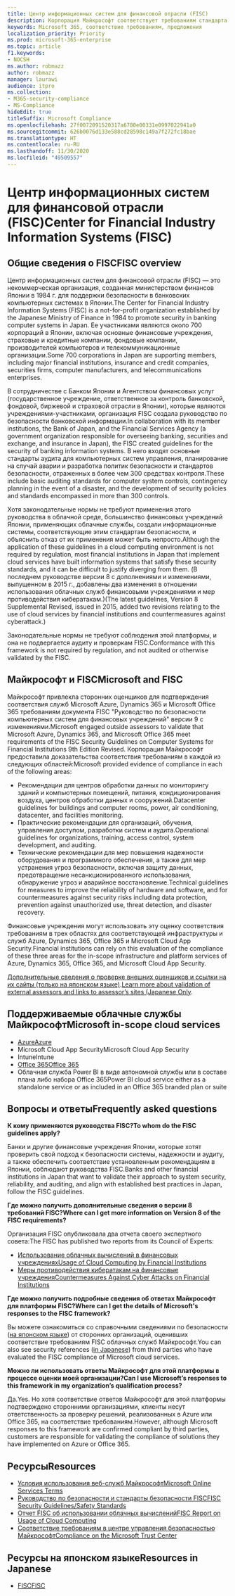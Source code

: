 ```yaml
---
title: Центр информационных систем для финансовой отрасли (FISC)
description: Корпорация Майкрософт соответствует требованиям стандарта информационных систем для финансовой отрасли версии 8 в Японии.
keywords: Microsoft 365, соответствие требованиям, предложения
localization_priority: Priority
ms.prod: microsoft-365-enterprise
ms.topic: article
f1.keywords:
- NOCSH
ms.author: robmazz
author: robmazz
manager: laurawi
audience: itpro
ms.collection:
- M365-security-compliance
- MS-Compliance
hideEdit: true
titleSuffix: Microsoft Compliance
ms.openlocfilehash: 27f0072091520317a6780e00331e0997022941a0
ms.sourcegitcommit: 626b0076d133e588cd28598c149a7f272fc18bae
ms.translationtype: HT
ms.contentlocale: ru-RU
ms.lasthandoff: 11/30/2020
ms.locfileid: "49509557"
---
```

# <a name="center-for-financial-industry-information-systems-fisc"></a><span data-ttu-id="e26ea-104">Центр информационных систем для финансовой отрасли (FISC)</span><span class="sxs-lookup"><span data-stu-id="e26ea-104">Center for Financial Industry Information Systems (FISC)</span></span>

## <a name="fisc-overview"></a><span data-ttu-id="e26ea-105">Общие сведения о FISC</span><span class="sxs-lookup"><span data-stu-id="e26ea-105">FISC overview</span></span>

<span data-ttu-id="e26ea-106">Центр информационных систем для финансовой отрасли (FISC) — это некоммерческая организация, созданная министерством финансов Японии в 1984 г. для поддержки безопасности в банковских компьютерных системах в Японии.</span><span class="sxs-lookup"><span data-stu-id="e26ea-106">The Center for Financial Industry Information Systems (FISC) is a not-for-profit organization established by the Japanese Ministry of Finance in 1984 to promote security in banking computer systems in Japan.</span></span> <span data-ttu-id="e26ea-107">Ее участниками являются около 700 корпораций в Японии, включая основные финансовые учреждения, страховые и кредитные компании, фондовые компании, производителей компьютеров и телекоммуникационные организации.</span><span class="sxs-lookup"><span data-stu-id="e26ea-107">Some 700 corporations in Japan are supporting members, including major financial institutions, insurance and credit companies, securities firms, computer manufacturers, and telecommunications enterprises.</span></span>

<span data-ttu-id="e26ea-108">В сотрудничестве с Банком Японии и Агентством финансовых услуг (государственное учреждение, ответственное за контроль банковской, фондовой, биржевой и страховой отрасли в Японии), которые являются учреждениями-участниками, организация FISC создала руководство по безопасности банковской информации.</span><span class="sxs-lookup"><span data-stu-id="e26ea-108">In collaboration with its member institutions, the Bank of Japan, and the Financial Services Agency (a government organization responsible for overseeing banking, securities and exchange, and insurance in Japan), the FISC created guidelines for the security of banking information systems.</span></span> <span data-ttu-id="e26ea-109">В него входят основные стандарты аудита для компьютерных систем управления, планирование на случай аварии и разработка политик безопасности и стандартов безопасности, отраженных в более чем 300 средствах контроля.</span><span class="sxs-lookup"><span data-stu-id="e26ea-109">These include basic auditing standards for computer system controls, contingency planning in the event of a disaster, and the development of security policies and standards encompassed in more than 300 controls.</span></span>

<span data-ttu-id="e26ea-110">Хотя законодательные нормы не требуют применения этого руководства в облачной среде, большинство финансовых учреждений Японии, применяющих облачные службы, создали информационные системы, соответствующие этим стандартам безопасности, и объяснить отказ от их применения может быть непросто.</span><span class="sxs-lookup"><span data-stu-id="e26ea-110">Although the application of these guidelines in a cloud computing environment is not required by regulation, most financial institutions in Japan that implement cloud services have built information systems that satisfy these security standards, and it can be difficult to justify diverging from them.</span></span> <span data-ttu-id="e26ea-111">(В последнем руководстве версии 8 с дополнениями и изменениями, выпущенном в 2015 г., добавлены два изменения в отношении использования облачных служб финансовыми учреждениями и мер противодействия кибератакам.)</span><span class="sxs-lookup"><span data-stu-id="e26ea-111">(The latest guidelines, Version 8 Supplemental Revised, issued in 2015, added two revisions relating to the use of cloud services by financial institutions and countermeasures against cyberattack.)</span></span>

<span data-ttu-id="e26ea-112">Законодательные нормы не требуют соблюдения этой платформы, и она не подвергается аудиту и проверкам FISC.</span><span class="sxs-lookup"><span data-stu-id="e26ea-112">Conformance with this framework is not required by regulation, and not audited or otherwise validated by the FISC.</span></span>

## <a name="microsoft-and-fisc"></a><span data-ttu-id="e26ea-113">Майкрософт и FISC</span><span class="sxs-lookup"><span data-stu-id="e26ea-113">Microsoft and FISC</span></span>

<span data-ttu-id="e26ea-114">Майкрософт привлекла сторонних оценщиков для подтверждения соответствия служб Microsoft Azure, Dynamics 365 и Microsoft Office 365 требованиям документа FISC "Руководство по безопасности компьютерных систем для финансовых учреждений" версии 9 с изменениями.</span><span class="sxs-lookup"><span data-stu-id="e26ea-114">Microsoft engaged outside assessors to validate that Microsoft Azure, Dynamics 365, and Microsoft Office 365 meet requirements of the FISC Security Guidelines on Computer Systems for Financial Institutions 9th Edition Revised.</span></span> <span data-ttu-id="e26ea-115">Корпорация Майкрософт предоставила доказательства соответствия требованиям в каждой из следующих областей:</span><span class="sxs-lookup"><span data-stu-id="e26ea-115">Microsoft provided evidence of compliance in each of the following areas:</span></span>

- <span data-ttu-id="e26ea-116">Рекомендации для центров обработки данных по мониторингу зданий и компьютерных помещений, питания, кондиционирования воздуха, центров обработки данных и сооружений.</span><span class="sxs-lookup"><span data-stu-id="e26ea-116">Datacenter guidelines for buildings and computer rooms, power, air conditioning, datacenter, and facilities monitoring.</span></span>
- <span data-ttu-id="e26ea-117">Практические рекомендации для организаций, обучения, управления доступом, разработки систем и аудита.</span><span class="sxs-lookup"><span data-stu-id="e26ea-117">Operational guidelines for organizations, training, access control, system development, and auditing.</span></span>
- <span data-ttu-id="e26ea-118">Технические рекомендации для мер повышения надежности оборудования и программного обеспечения, а также для мер устранения угроз безопасности, включая защиту данных, предотвращение несанкционированного использования, обнаружение угроз и аварийное восстановление.</span><span class="sxs-lookup"><span data-stu-id="e26ea-118">Technical guidelines for measures to improve the reliability of hardware and software, and for countermeasures against security risks including data protection, prevention against unauthorized use, threat detection, and disaster recovery.</span></span>

<span data-ttu-id="e26ea-119">Финансовые учреждения могут использовать эту оценку соответствия требованиям в трех областях для соответствующей инфраструктуры и служб Azure, Dynamics 365, Office 365 и Microsoft Cloud App Security.</span><span class="sxs-lookup"><span data-stu-id="e26ea-119">Financial institutions can rely on this evaluation of the compliance of these three areas for the in-scope infrastructure and platform services of Azure, Dynamics 365, Office 365, and Microsoft Cloud App Security.</span></span>

<span data-ttu-id="e26ea-120">[Дополнительные сведения о проверке внешних оценщиков и ссылки на их сайты (только на японском языке)](https://cloudblogs.microsoft.com/industry-blog/ja-jp/financial-services/2018/05/11/fisc_v9/).</span><span class="sxs-lookup"><span data-stu-id="e26ea-120">[Learn more about validation of external assessors and links to assessor’s sites (Japanese Only](https://cloudblogs.microsoft.com/industry-blog/ja-jp/financial-services/2018/05/11/fisc_v9/).</span></span>

## <a name="microsoft-in-scope-cloud-services"></a><span data-ttu-id="e26ea-121">Поддерживаемые облачные службы Майкрософт</span><span class="sxs-lookup"><span data-stu-id="e26ea-121">Microsoft in-scope cloud services</span></span>

- [<span data-ttu-id="e26ea-122">Azure</span><span class="sxs-lookup"><span data-stu-id="e26ea-122">Azure</span></span>](https://aka.ms/AzureCompliance)
- <span data-ttu-id="e26ea-123">Microsoft Cloud App Security</span><span class="sxs-lookup"><span data-stu-id="e26ea-123">Microsoft Cloud App Security</span></span>
- <span data-ttu-id="e26ea-124">Intune</span><span class="sxs-lookup"><span data-stu-id="e26ea-124">Intune</span></span>
- [<span data-ttu-id="e26ea-125">Office 365</span><span class="sxs-lookup"><span data-stu-id="e26ea-125">Office 365</span></span>](https://go.microsoft.com/fwlink/p/?LinkID=2077751)
- <span data-ttu-id="e26ea-126">Облачная служба Power BI в виде автономной службы или в составе плана либо набора Office 365</span><span class="sxs-lookup"><span data-stu-id="e26ea-126">Power BI cloud service either as a standalone service or as included in an Office 365 branded plan or suite</span></span>

## <a name="frequently-asked-questions"></a><span data-ttu-id="e26ea-127">Вопросы и ответы</span><span class="sxs-lookup"><span data-stu-id="e26ea-127">Frequently asked questions</span></span>

<span data-ttu-id="e26ea-128">**К кому применяются руководства FISC?**</span><span class="sxs-lookup"><span data-stu-id="e26ea-128">**To whom do the FISC guidelines apply?**</span></span>

<span data-ttu-id="e26ea-129">Банки и другие финансовые учреждения Японии, которые хотят проверить свой подход к безопасности системы, надежности и аудиту, а также обеспечить соответствие установленным рекомендациям в Японии, соблюдают руководства FISC.</span><span class="sxs-lookup"><span data-stu-id="e26ea-129">Banks and other financial institutions in Japan that want to validate their approach to system security, reliability, and auditing, and align with established best practices in Japan, follow the FISC guidelines.</span></span>

<span data-ttu-id="e26ea-130">**Где можно получить дополнительные сведения о версии 8 требований FISC?**</span><span class="sxs-lookup"><span data-stu-id="e26ea-130">**Where can I get more information on Version 8 of the FISC requirements?**</span></span>

<span data-ttu-id="e26ea-131">Организация FISC опубликовала два отчета своего экспертного совета:</span><span class="sxs-lookup"><span data-stu-id="e26ea-131">The FISC has published two reports from its Council of Experts:</span></span>

- [<span data-ttu-id="e26ea-132">Использование облачных вычислений в финансовых учреждениях</span><span class="sxs-lookup"><span data-stu-id="e26ea-132">Usage of Cloud Computing by Financial Institutions</span></span>](https://aka.ms/cloud-computing-report-en)
- [<span data-ttu-id="e26ea-133">Меры противодействия кибератакам на финансовые учреждения</span><span class="sxs-lookup"><span data-stu-id="e26ea-133">Countermeasures Against Cyber Attacks on Financial Institutions</span></span>](https://aka.ms/cyberattack-counter)

<span data-ttu-id="e26ea-134">**Где можно получить подробные сведения об ответах Майкрософт для платформы FISC?**</span><span class="sxs-lookup"><span data-stu-id="e26ea-134">**Where can I get the details of Microsoft's responses to the FISC framework?**</span></span>

<span data-ttu-id="e26ea-135">Вы можете ознакомиться со справочными сведениями по безопасности ([на японском языке](https://aka.ms/microsoftresponsetofiscguidancejapanese)) от сторонних организаций, оценивших соответствие требованиям FISC облачных служб Майкрософт.</span><span class="sxs-lookup"><span data-stu-id="e26ea-135">You can also see security references ([in Japanese](https://aka.ms/microsoftresponsetofiscguidancejapanese)) from third parties who have evaluated the FISC compliance of Microsoft cloud services.</span></span>

<span data-ttu-id="e26ea-136">**Можно ли использовать ответы Майкрософт для этой платформы в процессе оценки моей организации?**</span><span class="sxs-lookup"><span data-stu-id="e26ea-136">**Can I use Microsoft’s responses to this framework in my organization’s qualification process?**</span></span>

<span data-ttu-id="e26ea-137">Да.</span><span class="sxs-lookup"><span data-stu-id="e26ea-137">Yes.</span></span> <span data-ttu-id="e26ea-138">Но хотя соответствие ответов Майкрософт для этой платформы подтверждено сторонними организациями, клиенты несут ответственность за проверку решений, реализованных в Azure или Office 365, на соответствие требованиям.</span><span class="sxs-lookup"><span data-stu-id="e26ea-138">However, although Microsoft responses to this framework are confirmed compliant by third parties, customers are responsible for validating the compliance of solutions they have implemented on Azure or Office 365.</span></span>

## <a name="resources"></a><span data-ttu-id="e26ea-139">Ресурсы</span><span class="sxs-lookup"><span data-stu-id="e26ea-139">Resources</span></span>

- [<span data-ttu-id="e26ea-140">Условия использования веб-служб Майкрософт</span><span class="sxs-lookup"><span data-stu-id="e26ea-140">Microsoft Online Services Terms</span></span>](https://aka.ms/Online-Services-Terms)
- [<span data-ttu-id="e26ea-141">Руководство по безопасности и стандарты безопасности FISC</span><span class="sxs-lookup"><span data-stu-id="e26ea-141">FISC Security Guidelines/Safety Standards</span></span>](https://www.fisc.or.jp/english)
- [<span data-ttu-id="e26ea-142">Отчет FISC об использовании облачных вычислений</span><span class="sxs-lookup"><span data-stu-id="e26ea-142">FISC Report on Usage of Cloud Computing</span></span>](https://aka.ms/cloud-computing-report-en)
- [<span data-ttu-id="e26ea-143">Соответствие требованиям в центре управления безопасностью Майкрософт</span><span class="sxs-lookup"><span data-stu-id="e26ea-143">Compliance on the Microsoft Trust Center</span></span>](https://www.microsoft.com/trust-center/compliance/compliance-overview)

## <a name="resources-in-japanese"></a><span data-ttu-id="e26ea-144">Ресурсы на японском языке</span><span class="sxs-lookup"><span data-stu-id="e26ea-144">Resources in Japanese</span></span>

- [<span data-ttu-id="e26ea-145">FISC</span><span class="sxs-lookup"><span data-stu-id="e26ea-145">FISC</span></span>](https://www.fisc.or.jp/)
